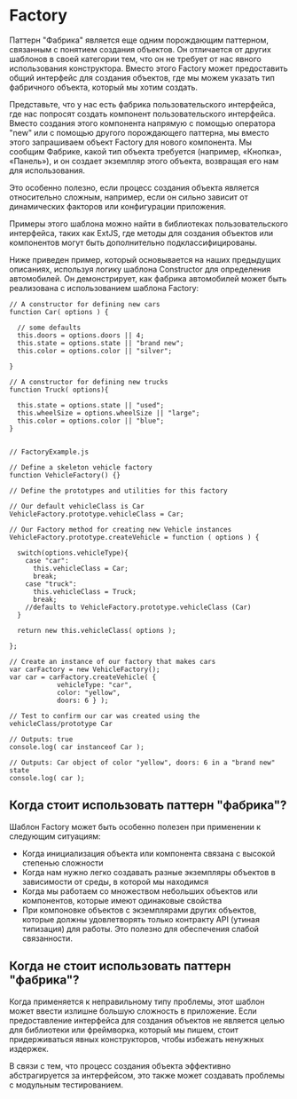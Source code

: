 Factory
=======

Паттерн "Фабрика" является еще одним порождающим паттерном, связанным с понятием создания объектов. Он отличается от других шаблонов в своей категории тем, что он не требует от нас явного использования конструктора. Вместо этого Factory может предоставить общий интерфейс для создания объектов, где мы можем указать тип фабричного объекта, который мы хотим создать.

Представьте, что у нас есть фабрика пользовательского интерфейса, где нас
попросят создать компонент пользовательского интерфейса. Вместо создания
этого компонента напрямую с помощью оператора "new" или с помощью другого
порождающего паттерна, мы вместо этого запрашиваем объект Factory для нового
компонента. Мы сообщим Фабрике, какой тип объекта требуется
(например, «Кнопка», «Панель»), и он создает экземпляр этого объекта,
возвращая его нам для использования.

Это особенно полезно, если процесс создания объекта является относительно сложным, например,
если он сильно зависит от динамических факторов или конфигурации приложения.

Примеры этого шаблона можно найти в библиотеках пользовательского интерфейса, таких как ExtJS, где методы для создания объектов или компонентов могут быть дополнительно подклассифицированы.

Ниже приведен пример, который основывается на наших предыдущих описаниях, используя логику шаблона Constructor для определения автомобилей. Он демонстрирует, как фабрика автомобилей может быть реализована с использованием шаблона Factory:

```
// A constructor for defining new cars
function Car( options ) {

  // some defaults
  this.doors = options.doors || 4;
  this.state = options.state || "brand new";
  this.color = options.color || "silver";

}

// A constructor for defining new trucks
function Truck( options){

  this.state = options.state || "used";
  this.wheelSize = options.wheelSize || "large";
  this.color = options.color || "blue";
}


// FactoryExample.js

// Define a skeleton vehicle factory
function VehicleFactory() {}

// Define the prototypes and utilities for this factory

// Our default vehicleClass is Car
VehicleFactory.prototype.vehicleClass = Car;

// Our Factory method for creating new Vehicle instances
VehicleFactory.prototype.createVehicle = function ( options ) {

  switch(options.vehicleType){
    case "car":
      this.vehicleClass = Car;
      break;
    case "truck":
      this.vehicleClass = Truck;
      break;
    //defaults to VehicleFactory.prototype.vehicleClass (Car)
  }

  return new this.vehicleClass( options );

};

// Create an instance of our factory that makes cars
var carFactory = new VehicleFactory();
var car = carFactory.createVehicle( {
            vehicleType: "car",
            color: "yellow",
            doors: 6 } );

// Test to confirm our car was created using the vehicleClass/prototype Car

// Outputs: true
console.log( car instanceof Car );

// Outputs: Car object of color "yellow", doors: 6 in a "brand new" state
console.log( car );
```

Когда стоит использовать паттерн "фабрика"?
-------------------------------------------


Шаблон Factory может быть особенно полезен при применении к следующим ситуациям:

* Когда инициализация объекта или компонента связана с высокой степенью сложности
* Когда нам нужно легко создавать разные экземпляры объектов в зависимости от среды, в которой мы находимся
* Когда мы работаем со множеством небольших объектов или компонентов, которые имеют одинаковые свойства
* При компоновке объектов с экземплярами других объектов, которые должны удовлетворять только контракту API (утиная типизация) для работы. Это полезно для обеспечения слабой связанности.

Когда не стоит использовать паттерн "фабрика"?
--------------------------------------------------------------
Когда применяется к неправильному типу проблемы, этот шаблон может ввести
излишне большую сложность в приложение. Если предоставление интерфейса для
создания объектов не является целью для библиотеки или фреймворка,
который мы пишем, стоит придерживаться явных конструкторов,
чтобы избежать ненужных издержек.

В связи с тем, что процесс создания объекта эффективно абстрагируется
за интерфейсом, это также может создавать проблемы с модульным
тестированием.
